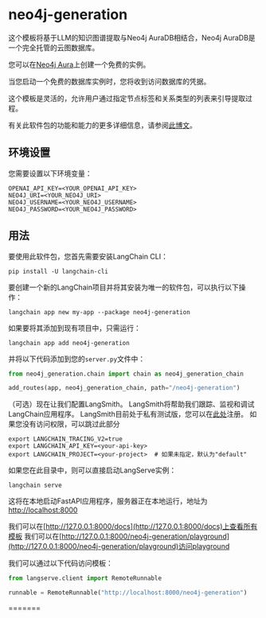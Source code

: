 # neo4j-generation

这个模板将基于LLM的知识图谱提取与Neo4j AuraDB相结合，Neo4j AuraDB是一个完全托管的云图数据库。

您可以在[Neo4j Aura](https://neo4j.com/cloud/platform/aura-graph-database?utm_source=langchain&utm_content=langserve)上创建一个免费的实例。

当您启动一个免费的数据库实例时，您将收到访问数据库的凭据。

这个模板是灵活的，允许用户通过指定节点标签和关系类型的列表来引导提取过程。

有关此软件包的功能和能力的更多详细信息，请参阅[此博文](https://blog.langchain.dev/constructing-knowledge-graphs-from-text-using-openai-functions/)。

## 环境设置

您需要设置以下环境变量：

```
OPENAI_API_KEY=<YOUR_OPENAI_API_KEY>
NEO4J_URI=<YOUR_NEO4J_URI>
NEO4J_USERNAME=<YOUR_NEO4J_USERNAME>
NEO4J_PASSWORD=<YOUR_NEO4J_PASSWORD>
```

## 用法

要使用此软件包，您首先需要安装LangChain CLI：

```shell
pip install -U langchain-cli
```

要创建一个新的LangChain项目并将其安装为唯一的软件包，可以执行以下操作：

```shell
langchain app new my-app --package neo4j-generation
```

如果要将其添加到现有项目中，只需运行：

```shell
langchain app add neo4j-generation
```

并将以下代码添加到您的`server.py`文件中：
```python
from neo4j_generation.chain import chain as neo4j_generation_chain

add_routes(app, neo4j_generation_chain, path="/neo4j-generation")
```

（可选）现在让我们配置LangSmith。
LangSmith将帮助我们跟踪、监视和调试LangChain应用程序。
LangSmith目前处于私有测试版，您可以在[此处](https://smith.langchain.com/)注册。
如果您没有访问权限，可以跳过此部分


```shell
export LANGCHAIN_TRACING_V2=true
export LANGCHAIN_API_KEY=<your-api-key>
export LANGCHAIN_PROJECT=<your-project>  # 如果未指定，默认为"default"
```

如果您在此目录中，则可以直接启动LangServe实例：

```shell
langchain serve
```

这将在本地启动FastAPI应用程序，服务器正在本地运行，地址为
[http://localhost:8000](http://localhost:8000)

我们可以在[http://127.0.0.1:8000/docs](http://127.0.0.1:8000/docs)上查看所有模板
我们可以在[http://127.0.0.1:8000/neo4j-generation/playground](http://127.0.0.1:8000/neo4j-generation/playground)访问playground

我们可以通过以下代码访问模板：

```python
from langserve.client import RemoteRunnable

runnable = RemoteRunnable("http://localhost:8000/neo4j-generation")
```
=======
